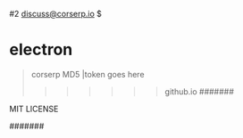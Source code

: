#2
discuss@corserp.io $

# electron
> corserp MD5
|token goes here
>>>>>>>github.io
#######

MIT LICENSE

#######
